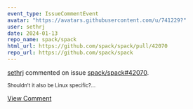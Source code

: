 ```yaml
---
event_type: IssueCommentEvent
avatar: "https://avatars.githubusercontent.com/u/741229?"
user: sethrj
date: 2024-01-13
repo_name: spack/spack
html_url: https://github.com/spack/spack/pull/42070
repo_url: https://github.com/spack/spack
---
```


<a href='https://github.com/sethrj' target='_blank'>sethrj</a> commented on issue <a href='https://github.com/spack/spack/pull/42070' target='_blank'>spack/spack#42070</a>.

<small>Shouldn't it also be Linux specific?...</small>

<a href='https://github.com/spack/spack/pull/42070' target='_blank'>View Comment</a>